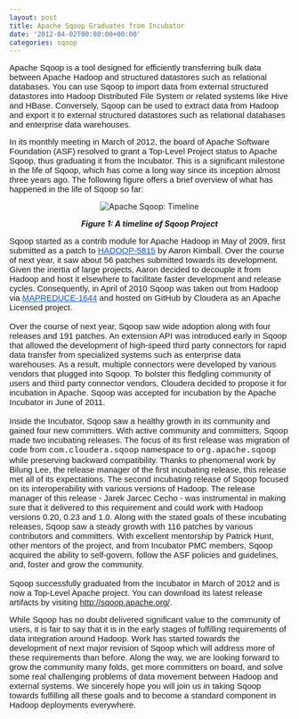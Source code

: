 ```yaml
---
layout: post
title: Apache Sqoop Graduates from Incubator
date: '2012-04-02T00:00:00+00:00'
categories: sqoop
---
```

<p> </p> 
  <p><b id="internal-source-marker_0.49167533637955785" style="font-family: Times; font-size: medium; "><span style="font-size: 15px; font-family: Arial; background-color: transparent; font-weight: normal; vertical-align: baseline; white-space: pre-wrap; ">Apache Sqoop is a tool designed for efficiently transferring bulk data between Apache Hadoop and structured datastores such as relational databases. You can use Sqoop to import data from external structured datastores into Hadoop Distributed File System or related systems like Hive and HBase. Conversely, Sqoop can be used to extract data from Hadoop and export it to external structured datastores such as relational databases and enterprise data warehouses.</span></b> </p> 
  <p><b id="internal-source-marker_0.6118012964725494" style="font-family: Times; font-size: medium; "><span style="font-size: 15px; font-family: Arial; background-color: transparent; font-weight: normal; vertical-align: baseline; white-space: pre-wrap; ">In its monthly meeting in March of 2012, the board of Apache Software Foundation (ASF) resolved to grant a Top-Level Project status to Apache Sqoop, thus graduating it from the Incubator. This is a significant milestone in the life of Sqoop, which has come a long way since its inception almost three years ago. The following figure offers a brief overview of what has happened in the life of Sqoop so far:</span></b></p> 
  <p> </p> 
  <p style="text-align: center; "><img src="https://blogs.apache.org/sqoop/mediaresource/b2d5a20f-161e-40c2-9c7d-e08bc547e8ae" alt="Apache Sqoop: Timeline" /><br /></p> 
  <p> </p> 
  <p style="text-align: center; "><b><i>Figure 1: A timeline of Sqoop Project</i></b> </p> 
  <p> </p> 
  <p><span id="internal-source-marker_0.6118012964725494"><span style="font-size: 15px; font-family: Arial; background-color: transparent; font-weight: normal; vertical-align: baseline; white-space: pre-wrap; ">Sqoop started as a contrib module for Apache Hadoop in May of 2009, first submitted as a patch to </span><a href="https://issues.apache.org/jira/browse/HADOOP-5815" style="font-family: Times; font-size: medium; font-weight: bold; " title="Sqoop: A database import tool for Hadoop"><span style="font-size: 15px; font-family: Arial; color: #1155cc; background-color: transparent; font-weight: normal; text-decoration: underline; vertical-align: baseline; white-space: pre-wrap; ">HADOOP-5815</span></a><span style="font-size: 15px; font-family: Arial; background-color: transparent; font-weight: normal; vertical-align: baseline; white-space: pre-wrap; "> by Aaron Kimball. Over the course of next year, it saw about 56 patches submitted towards its development. Given the inertia of large projects, Aaron decided to decouple it from Hadoop and host it elsewhere to facilitate faster development and release cycles. Consequently, in April of 2010 Sqoop was taken out from Hadoop via </span><a href="https://issues.apache.org/jira/browse/MAPREDUCE-1644" style="font-family: Times; font-size: medium; font-weight: bold; " title="Remove Sqoop from Apache Hadoop (moving to github)"><span style="font-size: 15px; font-family: Arial; color: #1155cc; background-color: transparent; font-weight: normal; text-decoration: underline; vertical-align: baseline; white-space: pre-wrap; ">MAPREDUCE-1644</span></a><span style="font-size: 15px; font-family: Arial; background-color: transparent; font-weight: normal; vertical-align: baseline; white-space: pre-wrap; "> and hosted on GitHub by Cloudera as an Apache Licensed project.</span><br /><span style="font-size: 15px; font-family: Arial; font-weight: normal; vertical-align: baseline; white-space: pre-wrap; background-color: transparent; "></span><br /><span style="font-size: 15px; font-family: Arial; background-color: transparent; font-weight: normal; vertical-align: baseline; white-space: pre-wrap; ">Over the course of next year, Sqoop saw wide adoption along with four releases and 191 patches. An extension API was introduced early in Sqoop that allowed the development of high-speed third party connectors for rapid data transfer from specialized systems such as enterprise data warehouses. As a result, multiple connectors were developed by various vendors that plugged into Sqoop. To bolster this fledgling community of users and third party connector vendors, Cloudera decided to propose it for incubation in Apache. Sqoop was accepted for incubation by the Apache Incubator in June of 2011. &nbsp;</span><br /><span style="font-size: 15px; font-family: Arial; font-weight: normal; vertical-align: baseline; white-space: pre-wrap; background-color: transparent; "></span><br /><span style="font-size: 15px; font-family: Arial; background-color: transparent; font-weight: normal; vertical-align: baseline; white-space: pre-wrap; ">Inside the Incubator, Sqoop saw a healthy growth in its community and gained four new committers. With active community and committers, Sqoop made two incubating releases. The focus of its first release was migration of code from </span><span style="font-size: 15px; font-family: 'Courier New'; background-color: transparent; font-weight: normal; vertical-align: baseline; white-space: pre-wrap; ">com.cloudera.sqoop</span><span style="font-size: 15px; font-family: Arial; background-color: transparent; font-weight: normal; vertical-align: baseline; white-space: pre-wrap; "> namespace to </span><span style="font-size: 15px; font-family: 'Courier New'; background-color: transparent; font-weight: normal; vertical-align: baseline; white-space: pre-wrap; ">org.apache.sqoop</span><span style="font-size: 15px; font-family: Arial; background-color: transparent; font-weight: normal; vertical-align: baseline; white-space: pre-wrap; "> while preserving backward compatibility. Thanks to phenomenal work by Bilung Lee, the release manager of the first incubating release, this release met all of its expectations. The second incubating release of Sqoop focused on its interoperability with various versions of Hadoop. The release manager of this release - Jarek Jarcec Cecho - was instrumental in making sure that it delivered to this requirement and could work with Hadoop versions 0.20, 0.23 and 1.0. Along with the stated goals of these incubating releases, Sqoop saw a steady growth with 116 patches by various contributors and committers. With excellent mentorship by Patrick Hunt, other mentors of the project, and from Incubator PMC members, Sqoop acquired the ability to self-govern, follow the ASF policies and guidelines, and, foster and grow the community. </span><br /><span style="font-size: 15px; font-family: Arial; font-weight: normal; vertical-align: baseline; white-space: pre-wrap; background-color: transparent; "></span><br /><span style="font-size: 15px; font-family: Arial; background-color: transparent; font-weight: normal; vertical-align: baseline; white-space: pre-wrap; ">Sqoop successfully graduated from the Incubator in March of 2012 and is now a Top-Level Apache project. You can download its latest release artifacts by visiting <a href="http://sqoop.apache.org/" title="Apache Sqoop">http://sqoop.apache.org/</a>.</span><br /></span> </p> 
  <p><b id="internal-source-marker_0.6118012964725494" style="font-family: Times; font-size: medium; "><span style="font-size: 15px; font-family: Arial; background-color: transparent; font-weight: normal; vertical-align: baseline; white-space: pre-wrap; ">While Sqoop has no doubt delivered significant value to the community of users, it is fair to say that it is in the early stages of fulfilling requirements of data integration around Hadoop. Work has started towards the development of next major revision of Sqoop which will address more of these requirements than before. Along the way, we are looking forward to grow the community many folds, get more committers on board, and solve some real challenging problems of data movement between Hadoop and external systems. We sincerely hope you will join us in taking Sqoop towards fulfilling all these goals and to become a standard component in Hadoop deployments everywhere.</span></b> </p>
